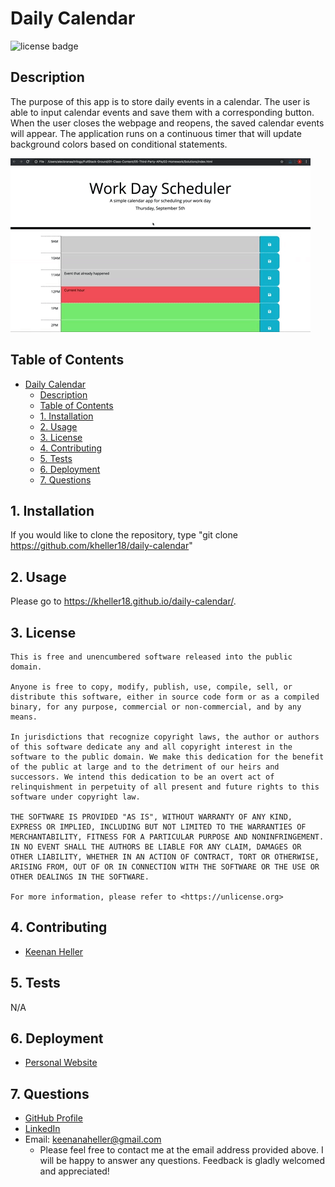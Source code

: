 # Daily Calendar

![license badge](
      https://img.shields.io/badge/license-Unlicense-blue
      )


## Description

  The purpose of this app is to store daily events in a calendar.  The user is able to input calendar events and save them with a corresponding button.  When the user closes the webpage and reopens,
  the saved calendar events will appear. The application runs on a continuous timer that will update background colors based on conditional statements.

  ![application screenshot](images/daily_calendar.gif)


## Table of Contents

- [Daily Calendar](#daily-calendar)
  - [Description](#description)
  - [Table of Contents](#table-of-contents)
  - [1. Installation](#1-installation)
  - [2. Usage](#2-usage)
  - [3. License](#3-license)
  - [4. Contributing](#4-contributing)
  - [5. Tests](#5-tests)
  - [6. Deployment](#6-deployment)
  - [7. Questions](#7-questions)


## 1. Installation

  If you would like to clone the repository, type "git clone https://github.com/kheller18/daily-calendar"

## 2. Usage

  Please go to https://kheller18.github.io/daily-calendar/.


## 3. License

	This is free and unencumbered software released into the public domain.

    Anyone is free to copy, modify, publish, use, compile, sell, or
    distribute this software, either in source code form or as a compiled
    binary, for any purpose, commercial or non-commercial, and by any
    means.

    In jurisdictions that recognize copyright laws, the author or authors
    of this software dedicate any and all copyright interest in the
    software to the public domain. We make this dedication for the benefit
    of the public at large and to the detriment of our heirs and
    successors. We intend this dedication to be an overt act of
    relinquishment in perpetuity of all present and future rights to this
    software under copyright law.

    THE SOFTWARE IS PROVIDED "AS IS", WITHOUT WARRANTY OF ANY KIND,
    EXPRESS OR IMPLIED, INCLUDING BUT NOT LIMITED TO THE WARRANTIES OF
    MERCHANTABILITY, FITNESS FOR A PARTICULAR PURPOSE AND NONINFRINGEMENT.
    IN NO EVENT SHALL THE AUTHORS BE LIABLE FOR ANY CLAIM, DAMAGES OR
    OTHER LIABILITY, WHETHER IN AN ACTION OF CONTRACT, TORT OR OTHERWISE,
    ARISING FROM, OUT OF OR IN CONNECTION WITH THE SOFTWARE OR THE USE OR
    OTHER DEALINGS IN THE SOFTWARE.

    For more information, please refer to <https://unlicense.org>


## 4. Contributing

  + [Keenan Heller](https://github.com/kheller18)


## 5. Tests

  N/A


## 6. Deployment
  + [Personal Website](https://kheller18.github.io/daily-calendar/)


## 7. Questions

  + [GitHub Profile](https://github.com/kheller18)
  + [LinkedIn](https://www.linkedin.com/in/keenanheller/)
  + Email: keenanaheller@gmail.com
    + Please feel free to contact me at the email address provided above.  I will be happy to answer any questions.  Feedback is gladly welcomed and appreciated!
